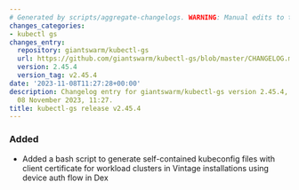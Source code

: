 ```yaml
---
# Generated by scripts/aggregate-changelogs. WARNING: Manual edits to this files will be overwritten.
changes_categories:
- kubectl gs
changes_entry:
  repository: giantswarm/kubectl-gs
  url: https://github.com/giantswarm/kubectl-gs/blob/master/CHANGELOG.md#2454---2023-11-08
  version: 2.45.4
  version_tag: v2.45.4
date: '2023-11-08T11:27:28+00:00'
description: Changelog entry for giantswarm/kubectl-gs version 2.45.4, published on
  08 November 2023, 11:27.
title: kubectl-gs release v2.45.4
---
```


### Added
- Added a bash script to generate self-contained kubeconfig files with client certificate for workload clusters in Vintage installations using device auth flow in Dex
